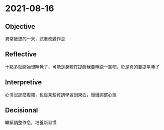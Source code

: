 # 2021-08-16

## Objective

異常疲憊的一天，試著改變作息

## Reflective

十點多就開始想睡覺了，可能是身體在提醒我要睡飽一些吧，於是真的要提早睡了

## Interpretive

心情沒那麼複雜，也從某些資訊學習到東西，慢慢調整心態

## Decisional

繼續調整作息，培養新習慣
